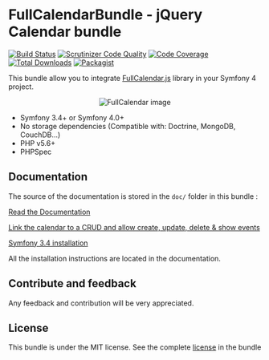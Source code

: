 FullCalendarBundle - jQuery Calendar bundle
===========================================

[![Build Status](https://scrutinizer-ci.com/g/toiba/FullCalendarBundle/badges/build.png?b=master)](https://scrutinizer-ci.com/g/toiba/FullCalendarBundle/build-status/master)
[![Scrutinizer Code Quality](https://scrutinizer-ci.com/g/toiba/FullCalendarBundle/badges/quality-score.png?b=master)](https://scrutinizer-ci.com/g/toiba/FullCalendarBundle/?branch=master)
[![Code Coverage](https://scrutinizer-ci.com/g/toiba/FullCalendarBundle/badges/coverage.png?b=master)](https://scrutinizer-ci.com/g/toiba/FullCalendarBundle/?branch=master)
[![Total Downloads](https://poser.pugx.org/toiba/fullcalendar-bundle/downloads)](https://packagist.org/packages/toiba/fullcalendar-bundle)
[![Packagist](https://poser.pugx.org/toiba/fullcalendar-bundle/version)](https://packagist.org/packages/toiba/fullcalendar-bundle)

This bundle allow you to integrate [FullCalendar.js](http://fullcalendar.io/) library in your Symfony 4 project.

<p align="center">
  <img src="https://user-images.githubusercontent.com/10502887/43464490-8499d962-94db-11e8-8455-f688c2e7ad1d.png" alt="FullCalendar image">
</div>

* Symfony 3.4+ or Symfony 4.0+
* No storage dependencies (Compatible with: Doctrine, MongoDB, CouchDB...)
* PHP v5.6+
* PHPSpec

Documentation
-------------

The source of the documentation is stored in the `doc/` folder in this bundle :

[Read the Documentation](doc/index.md)

[Link the calendar to a CRUD and allow create, update, delete & show events](doc/doctrine-crud.md)

[Symfony 3.4 installation](doc/sf3-4.md)

All the installation instructions are located in the documentation.


Contribute and feedback
-----------------------

Any feedback and contribution will be very appreciated.

License
-------

This bundle is under the MIT license. See the complete [license](LICENSE) in the bundle
